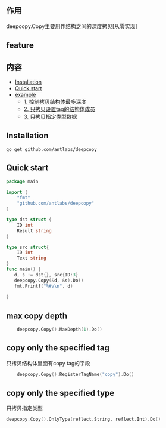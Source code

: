 ## 作用
deepcopy.Copy主要用作结构之间的深度拷贝[从零实现]


## feature

## 内容
- [Installation](#Installation)
- [Quick start](#quick-start)
- [example](#example)
    - [1. 控制拷贝结构体最多深度](#max-copy-depth)
    - [2. 只拷贝设置tag的结构体成员](#copy-only-the-specified-tag)
    - [3. 只拷贝指定类型数据](#copy-only-the-specified-type)

## Installation
```
go get github.com/antlabs/deepcopy
```

## Quick start
```go
package main

import (
    "fmt"
    "github.com/antlabs/deepcopy"
)

type dst struct {
    ID int
    Result string
}

type src struct{
    ID int
    Text string
}
func main() {
   d, s := dst{}, src{ID:3}
   deepcopy.Copy(&d, &s).Do()
   fmt.Printf("%#v\n", d)
   
}

```

## max copy depth
```go
    deepcopy.Copy().MaxDepth(1).Do()
```

## copy only the specified   tag
只拷贝结构体里面有copy tag的字段
```go
    deepcopy.Copy().RegisterTagName("copy").Do()
```

## copy only the specified type
只拷贝指定类型
```go
deepcopy.Copy().OnlyType(reflect.String, reflect.Int).Do()
```